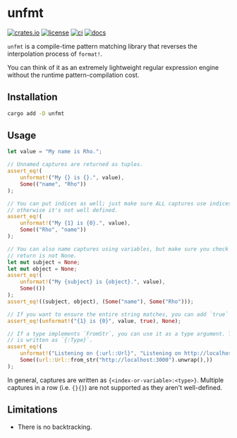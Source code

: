 # unfmt

[![crates.io](https://img.shields.io/crates/v/unfmt?style=flat-square)](https://crates.io/crates/unfmt)
[![license](https://img.shields.io/crates/l/unfmt?style=flat-square)](https://github.com/mathematic-inc/unfmt)
[![ci](https://img.shields.io/github/actions/workflow/status/mathematic-inc/unfmt/ci.yaml?label=ci&style=flat-square)](https://github.com/mathematic-inc/unfmt/actions/workflows/ci.yaml)
[![docs](https://img.shields.io/docsrs/unfmt?style=flat-square)](https://docs.rs/unfmt/latest/unfmt/)

`unfmt` is a compile-time pattern matching library that reverses the
interpolation process of `format!`.

You can think of it as an extremely lightweight regular expression engine
without the runtime pattern-compilation cost.

## Installation

```sh
cargo add -D unfmt
```

## Usage

```rs
let value = "My name is Rho.";

// Unnamed captures are returned as tuples.
assert_eq!(
    unformat!("My {} is {}.", value),
    Some(("name", "Rho"))
);

// You can put indices as well; just make sure ALL captures use indices
// otherwise it's not well defined.
assert_eq!(
    unformat!("My {1} is {0}.", value),
    Some(("Rho", "name"))
);

// You can also name captures using variables, but make sure you check the
// return is not None.
let mut subject = None;
let mut object = None;
assert_eq!(
    unformat!("My {subject} is {object}.", value),
    Some(())
);
assert_eq!((subject, object), (Some("name"), Some("Rho")));

// If you want to ensure the entire string matches, you can add `true` to the end of the macro.
assert_eq!(unformat!("{1} is {0}", value, true), None);

// If a type implements `FromStr`, you can use it as a type argument. This
// is written as `{:Type}`.
assert_eq!(
    unformat!("Listening on {:url::Url}", "Listening on http://localhost:3000"),
    Some((url::Url::from_str("http://localhost:3000").unwrap(),))
);
```

In general, captures are written as `{<index-or-variable>:<type>}`. Multiple
captures in a row (i.e. `{}{}`) are not supported as they aren't well-defined.

## Limitations

- There is no backtracking.
